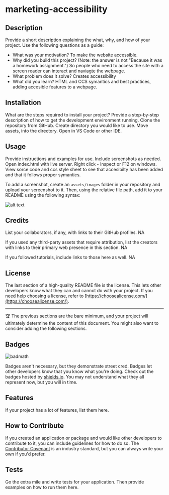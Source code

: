 # marketing-accessibility

## Description

Provide a short description explaining the what, why, and how of your project. Use the following questions as a guide:

- What was your motivation?
  To make the website accessible.
- Why did you build this project? (Note: the answer is not "Because it was a homework assignment.")
  So people who need to access the site with a screen reader can interact and naviagte the webpage.
- What problem does it solve?
  Creates accessibility
- What did you learn?
  HTML and CCS symantics and best practices, adding accesible features to a webpage.

## Installation

What are the steps required to install your project? Provide a step-by-step description of how to get the development environment running.
Clone the repository from GitHub.
Create directory you would like to use.
Move assets, into the directory.
Open in VS Code or other IDE.

## Usage

Provide instructions and examples for use. Include screenshots as needed.
Open index.html with live server.
Right click - Inspect or F12 on windows.
View sorce code and ccs style sheet to see that accesibilty has been added and that it follows proper symantics.

To add a screenshot, create an `assets/images` folder in your repository and upload your screenshot to it. Then, using the relative file path, add it to your README using the following syntax:

![alt text](assets/images/screenshot.png)

## Credits

List your collaborators, if any, with links to their GitHub profiles.
NA

If you used any third-party assets that require attribution, list the creators with links to their primary web presence in this section.
NA

If you followed tutorials, include links to those here as well.
NA

## License

The last section of a high-quality README file is the license. This lets other developers know what they can and cannot do with your project. If you need help choosing a license, refer to [https://choosealicense.com/](https://choosealicense.com/).

---

🏆 The previous sections are the bare minimum, and your project will ultimately determine the content of this document. You might also want to consider adding the following sections.

## Badges

![badmath](https://img.shields.io/github/languages/top/nielsenjared/badmath)

Badges aren't necessary, but they demonstrate street cred. Badges let other developers know that you know what you're doing. Check out the badges hosted by [shields.io](https://shields.io/). You may not understand what they all represent now, but you will in time.

## Features

If your project has a lot of features, list them here.

## How to Contribute

If you created an application or package and would like other developers to contribute to it, you can include guidelines for how to do so. The [Contributor Covenant](https://www.contributor-covenant.org/) is an industry standard, but you can always write your own if you'd prefer.

## Tests

Go the extra mile and write tests for your application. Then provide examples on how to run them here.
